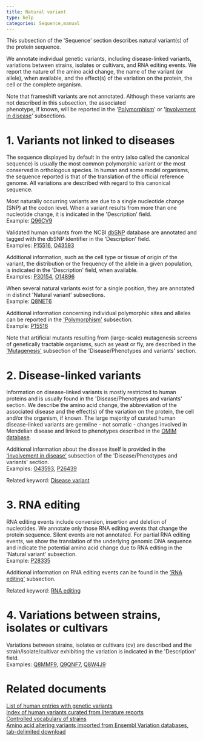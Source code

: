 ```yaml
---
title: Natural variant
type: help
categories: Sequence,manual
---
```


This subsection of the 'Sequence' section describes natural variant(s) of the protein sequence.

We annotate individual genetic variants, including disease-linked variants, variations between strains, isolates or cultivars, and RNA editing events. We report the nature of the amino acid change, the name of the variant (or allele), when available, and the effect(s) of the variation on the protein, the cell or the complete organism.

Note that frameshift variants are not annotated. Although these variants are not described in this subsection, the associated  
phenotype, if known, will be reported in the '[Polymorphism](https://www.uniprot.org/help/polymorphism)' or '[Involvement in disease](https://www.uniprot.org/help/involvement_in_disease)' subsections.

# 1. Variants not linked to diseases

The sequence displayed by default in the entry (also called the canonical sequence) is usually the most common polymorphic variant or the most conserved in orthologous species. In human and some model organisms, the sequence reported is that of the translation of the official reference genome. All variations are described with regard to this canonical sequence.

Most naturally occurring variants are due to a single nucleotide change (SNP) at the codon level. When a variant results from more than one nucleotide change, it is indicated in the 'Description' field.  
Example: [Q96CV9](https://www.uniprot.org/uniprotkb/Q96CV9#sequences)

Validated human variants from the NCBI [dbSNP](https://www.ncbi.nlm.nih.gov/projects/SNP/) database are annotated and tagged with the dbSNP identifier in the 'Description' field.  
Examples: [P15516](https://www.uniprot.org/uniprotkb/P15516#sequences), [O43593](https://www.uniprot.org/uniprotkb/O43593#sequences)

Additional information, such as the cell type or tissue of origin of the variant, the distribution or the frequency of the allele in a given population, is indicated in the 'Description' field, when available.  
Examples: [P30154](https://www.uniprot.org/uniprotkb/P30154#sequences), [O14896](https://www.uniprot.org/uniprotkb/O14896#sequences)

When several natural variants exist for a single position, they are annotated in distinct 'Natural variant' subsections.  
Example: [Q8NET6](https://www.uniprot.org/uniprotkb/Q8NET6#sequences)

Additional information concerning individual polymorphic sites and alleles can be reported in the ['Polymorphism'](https://www.uniprot.org/help/polymorphism) subsection.  
Example: [P15516](https://www.uniprot.org/uniprotkb/P15516#sequences)

Note that artificial mutants resulting from (large-scale) mutagenesis screens of genetically tractable organisms, such as yeast or fly, are described in the ['Mutagenesis'](https://www.uniprot.org/help/mutagen) subsection of the 'Disease/Phenotypes and variants' section.

# 2. Disease-linked variants

Information on disease-linked variants is mostly restricted to human proteins and is usually found in the 'Disease/Phenotypes and variants' section. We describe the amino acid change, the abbreviation of the associated disease and the effect(s) of the variation on the protein, the cell and/or the organism, if known. The large majority of curated human disease-linked variants are germline - not somatic - changes involved in Mendelian disease and linked to phenotypes described in the [OMIM database](https://www.omim.org/).

Additional information about the disease itself is provided in the ['Involvement in disease'](https://www.uniprot.org/help/involvement_in_disease) subsection of the 'Disease/Phenotypes and variants' section.  
Examples: [O43593](https://www.uniprot.org/uniprotkb/O43593#phenotypes_variants), [P26439](https://www.uniprot.org/uniprotkb/P26439#phenotypes_variants)

Related keyword: [Disease variant](https://www.uniprot.org/keywords/KW-0225)

# 3. RNA editing

RNA editing events include conversion, insertion and deletion of nucleotides. We annotate only those RNA editing events that change the protein sequence. Silent events are not annotated. For partial RNA editing events, we show the translation of the underlying genomic DNA sequence and indicate the potential amino acid change due to RNA editing in the 'Natural variant' subsection.  
Example: [P28335](https://www.uniprot.org/uniprotkb/P28335#sequences)

Additional information on RNA editing events can be found in the ['RNA editing'](https://www.uniprot.org/help/rna_editing) subsection.

Related keyword: [RNA editing](https://www.uniprot.org/keywords/691)

# 4. Variations between strains, isolates or cultivars

Variations between strains, isolates or cultivars (cv) are described and the strain/isolate/cultivar exhibiting the variation is indicated in the 'Description' field.  
Examples: [Q8MMF9](https://www.uniprot.org/uniprotkb/Q8MMF9#sequences), [Q9QNF7](https://www.uniprot.org/uniprotkb/Q9QNF7#sequences), [Q8W4J9](https://www.uniprot.org/uniprotkb/Q8W4J9#sequences)

# Related documents

[List of human entries with genetic variants](https://ftp.ebi.ac.uk/pub/databases/uniprot/current_release/knowledgebase/complete/docs/humpvar.txt)  
[Index of human variants curated from literature reports](https://ftp.ebi.ac.uk/pub/databases/uniprot/current_release/knowledgebase/complete/docs/humsavar)  
[Controlled vocabulary of strains](https://ftp.ebi.ac.uk/pub/databases/uniprot/current_release/knowledgebase/complete/docs/strains.txt)  
[Amino acid altering variants imported from Ensembl Variation databases, tab-delimited download](https://ftp.ebi.ac.uk/pub/databases/uniprot/current_release/knowledgebase/variants/)
